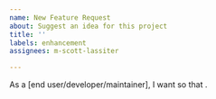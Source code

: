 ```yaml
---
name: New Feature Request
about: Suggest an idea for this project
title: ''
labels: enhancement
assignees: m-scott-lassiter

---
```


As a [end user/developer/maintainer], I want <some software feature> so that <some business value>.

